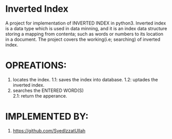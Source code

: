 # Inverted Index 
A project for implementation of INVERTED INDEX  in python3.
Inverted index is a data type which is used in data minning, and it is an index data structure storing a mapping from contenta; such as words or numbers to its location in a document.
The project covers the working(i.e; searching) of inverted index.
# OPREATIONS:
1) locates the index.
    1.1: saves the index into database.
    1.2: uptades the inverted index.
2) searches the ENTERED WORD(S)       
    2.1: return the apperance. 

# IMPLEMENTED BY: 
1) https://github.com/SyedIzzatUllah 


 
